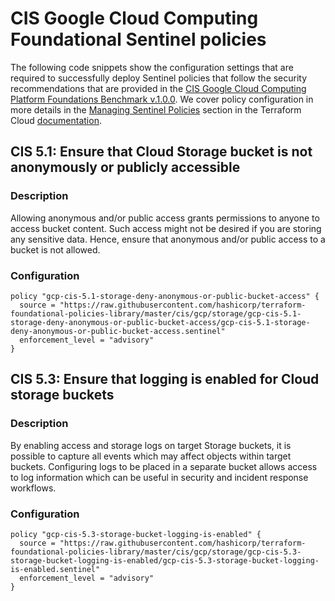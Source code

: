 #  CIS Google Cloud Computing Foundational Sentinel policies

The following code snippets show the configuration settings that are required to successfully deploy Sentinel policies that follow the security recommendations that are provided in the [CIS Google Cloud Computing Platform Foundations Benchmark v.1.0.0](https://www.cisecurity.org/benchmark/google_cloud_computing_platform/). We cover policy configuration in more details in the [Managing Sentinel Policies](https://www.terraform.io/docs/cloud/sentinel/manage-policies.html) section in the Terraform Cloud [documentation](https://www.terraform.io/docs/cloud/index.html).

## CIS 5.1: Ensure that Cloud Storage bucket is not anonymously or publicly accessible

### Description
Allowing anonymous and/or public access grants permissions to anyone to access bucket content. Such access might not be desired if you are storing any sensitive data. Hence, ensure that anonymous and/or public access to a bucket is not allowed.

### Configuration

```hcl
policy "gcp-cis-5.1-storage-deny-anonymous-or-public-bucket-access" {
  source = "https://raw.githubusercontent.com/hashicorp/terraform-foundational-policies-library/master/cis/gcp/storage/gcp-cis-5.1-storage-deny-anonymous-or-public-bucket-access/gcp-cis-5.1-storage-deny-anonymous-or-public-bucket-access.sentinel"
  enforcement_level = "advisory"
}
```

## CIS 5.3: Ensure that logging is enabled for Cloud storage buckets

### Description
By enabling access and storage logs on target Storage buckets, it is possible to capture all events which may affect objects within target buckets. Configuring logs to be placed in a separate bucket allows access to log information which can be useful in security and incident response workflows.

### Configuration

```hcl
policy "gcp-cis-5.3-storage-bucket-logging-is-enabled" {
  source = "https://raw.githubusercontent.com/hashicorp/terraform-foundational-policies-library/master/cis/gcp/storage/gcp-cis-5.3-storage-bucket-logging-is-enabled/gcp-cis-5.3-storage-bucket-logging-is-enabled.sentinel"
  enforcement_level = "advisory"
}
```
